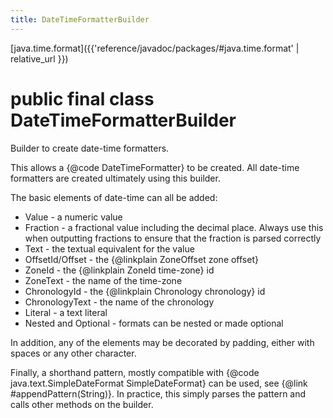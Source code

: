 ```yaml
---
title: DateTimeFormatterBuilder
---
```


[java.time.format]({{'reference/javadoc/packages/#java.time.format' | relative_url }})

# public final class DateTimeFormatterBuilder


Builder to create date-time formatters.
 <p>
 This allows a {@code DateTimeFormatter} to be created.
 All date-time formatters are created ultimately using this builder.
 <p>
 The basic elements of date-time can all be added:
 <ul>
 <li>Value - a numeric value</li>
 <li>Fraction - a fractional value including the decimal place. Always use this when
 outputting fractions to ensure that the fraction is parsed correctly</li>
 <li>Text - the textual equivalent for the value</li>
 <li>OffsetId/Offset - the {@linkplain ZoneOffset zone offset}</li>
 <li>ZoneId - the {@linkplain ZoneId time-zone} id</li>
 <li>ZoneText - the name of the time-zone</li>
 <li>ChronologyId - the {@linkplain Chronology chronology} id</li>
 <li>ChronologyText - the name of the chronology</li>
 <li>Literal - a text literal</li>
 <li>Nested and Optional - formats can be nested or made optional</li>
 </ul>
 In addition, any of the elements may be decorated by padding, either with spaces or any other character.
 <p>
 Finally, a shorthand pattern, mostly compatible with {@code java.text.SimpleDateFormat SimpleDateFormat}
 can be used, see {@link #appendPattern(String)}.
 In practice, this simply parses the pattern and calls other methods on the builder.